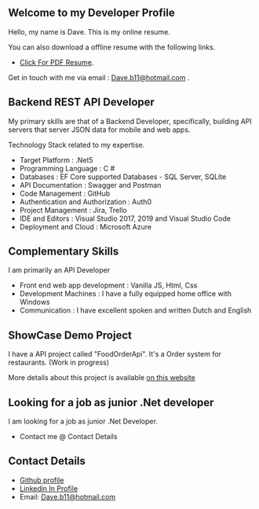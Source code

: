 ## Welcome to my Developer Profile

Hello, my name is Dave. This is my online resume.

You can also download a offline resume with the following links. 

* [Click For PDF Resume](resume/DaveBosmansCV.pdf).

Get in touch with me via email : Dave.b11@hotmail.com .

## Backend REST API Developer

My primary skills are that of a Backend Developer, specifically, building API servers that server JSON data for mobile and web apps. 

Technology Stack related to my expertise.

* Target Platform : .Net5
* Programming Language : C # 
* Databases : EF Core supported Databases - SQL Server, SQLite
* API Documentation : Swagger and Postman
* Code Management : GitHub
* Authentication and Authorization : Auth0
* Project Management : Jira, Trello
* IDE and Editors : Visual Studio 2017, 2019 and Visual Studio Code
* Deployment and Cloud : Microsoft Azure

## Complementary Skills

I am primarily an API Developer

* Front end web app development : Vanilla JS, Html, Css
* Development Machines : I have a fully equipped home office with Windows
* Communication : I have excellent spoken and written Dutch and English

## ShowCase Demo Project

I have a API project called "FoodOrderApi". It's a Order system for restaurants. (Work in progress)

More details about this project is available [on this website](https://github.com/DaveBosmans/FoodOrderApiDocs)

## Looking for a job as junior .Net developer

I am looking for a job as junior .Net Developer.
* Contact me @ Contact Details

## Contact Details

- [Github profile](https://github.com/DaveBosmans)
- [Linkedin In Profile](https://www.linkedin.com/in/%E2%9C%94%EF%B8%8F-dave-bosmans-0787141b0/)
- Email: Dave.b11@hotmail.com

